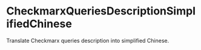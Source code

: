# CheckmarxQueriesDescriptionSimplifiedChinese
Translate Checkmarx queries description into simplified Chinese.
